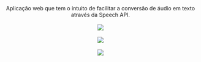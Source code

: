 <div style="text-align: center">
  <span>Aplicação web que tem o intuito de facilitar a conversão de áudio em texto através da Speech API.</span> <br><br>
  <img src="https://user-images.githubusercontent.com/68871083/262798898-cc0a122e-9d81-4432-bea3-6bdf4854f086.png"> <br><br>
  <img src="https://user-images.githubusercontent.com/68871083/262796690-49346d09-8f91-4adb-ad01-c9437f7eb03b.png"> <br><br>
  <img src="https://user-images.githubusercontent.com/68871083/262797302-b4db56c0-335e-433e-a875-9abb0b9c5e48.png">
</div>
